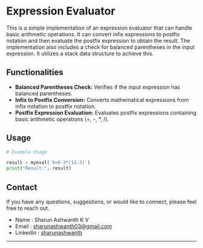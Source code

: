 # Expression Evaluator

This is a simple implementation of an expression evaluator that can handle basic arithmetic operations. It can convert infix expressions to postfix notation and then evaluate the postfix expression to obtain the result. The implementation also includes a check for balanced parentheses in the input expression. It utilizes a stack data structure to achieve this.

## Functionalities

- **Balanced Parentheses Check:** Verifies if the input expression has balanced parentheses.
- **Infix to Postfix Conversion:** Converts mathematical expressions from infix notation to postfix notation.
- **Postfix Expression Evaluation:** Evaluates postfix expressions containing basic arithmetic operations (+, -, *, /).

## Usage

```python
# Example Usage

result = myeval('9+8-3*(12-3)')
print("Result:", result)
```

## Contact

If you have any questions, suggestions, or would like to connect, please feel free to reach out.

- Name : Sharun Ashwanth K V
- Email : sharunashwanth03@gmail.com
- LinkedIn : [sharunashwanth](https://www.linkedin.com/in/sharunashwanth/)

---